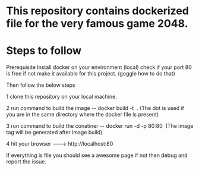 # This repository contains dockerized file for the very famous game 2048.
# Steps to follow
Prerequisite 
Install docker on your environment (local)
check if your port 80 is free if not make it available for this project. (goggle how to do that)

Then follow the below steps 

  1 clone this repository on your local machine.
  
  2 run command to build the image -- docker build -t <image name> . (The dot is used if you are in the same directory where the docker file is present)
  
  3 run command to build the conatiner -- docker run -d -p 80:80 <image tag> (The image tag will be generated after image build) 
  
  4 hit your browser ---> http://localhost:80
  
  If everything is file you should see a awesome page if not then debug and report the issue.
  
